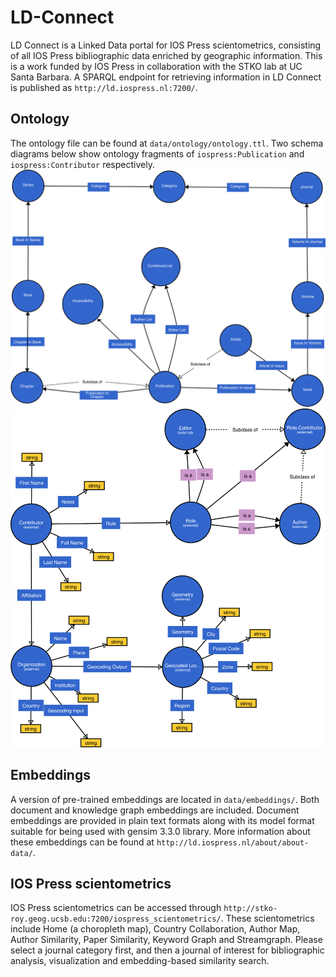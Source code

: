 # LD-Connect
LD Connect is a Linked Data portal for IOS Press scientometrics, consisting of all IOS Press bibliographic data enriched by geographic information. This is a work funded by IOS Press in collaboration with the STKO lab at UC Santa Barbara. A SPARQL endpoint for retrieving information in LD Connect is published as `http://ld.iospress.nl:7200/`.

## Ontology
The ontology file can be found at  `data/ontology/ontology.ttl`. Two schema diagrams below show ontology fragments of `iospress:Publication` and `iospress:Contributor` respectively.
![Main classes, relations for `iospress:Publication`](data/ontology/schema/publication_onto.png)
![Main classes, relations for `iospress:Contributor`](data/ontology/schema/people_onto.png)

## Embeddings
A version of pre-trained embeddings are located in  `data/embeddings/`. Both document and knowledge graph embeddings are included. Document embeddings are provided in plain text formats along with its model format suitable for being used with gensim 3.3.0 library. More information about these embeddings can be found at `http://ld.iospress.nl/about/about-data/`.

## IOS Press scientometrics
IOS Press scientometrics can be accessed through `http://stko-roy.geog.ucsb.edu:7200/iospress_scientometrics/`. These scientometrics include Home (a choropleth map), Country Collaboration, Author Map, Author Similarity, Paper Similarity, Keyword Graph and Streamgraph. Please select a journal category first, and then a journal of interest for bibliographic analysis, visualization and embedding-based similarity search.
